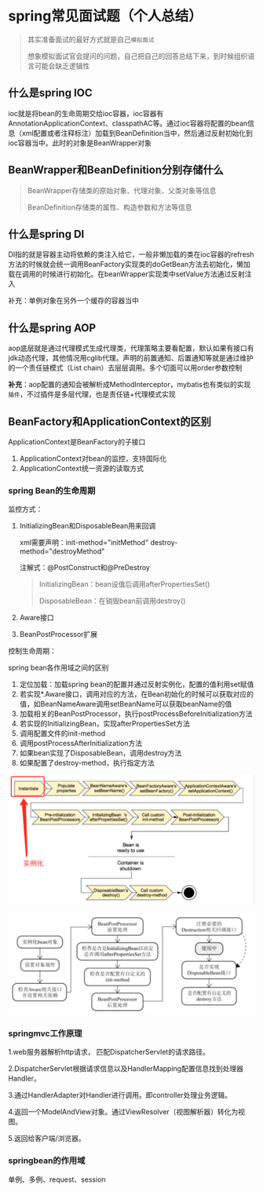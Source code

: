 # spring常见面试题（个人总结）

>其实准备面试的最好方式就是自己`模拟面试`
>
>想象模拟面试官会提问的问题，自己把自己的回答总结下来，到时候组织语言可能会缺乏逻辑性



## 什么是spring IOC

ioc就是将bean的生命周期交给ioc容器，ioc容器有AnnotationApplicationContext、classpathAC等。通过ioc容器将配置的bean信息（xml配置或者注释标注）加载到BeanDefinition当中，然后通过反射初始化到ioc容器当中。此时的对象是BeanWrapper对象



## BeanWrapper和BeanDefinition分别存储什么

>BeanWrapper存储类的原始对象、代理对象、父类对象等信息
>
>BeanDefinition存储类的属性、构造参数和方法等信息



## 什么是spring DI

DI指的就是容器主动将依赖的类注入给它，一般非懒加载的类在ioc容器的refresh方法的时候就会统一调用BeanFactory实现类的doGetBean方法去初始化，懒加载在调用的时候进行初始化。在beanWrapper实现类中setValue方法通过反射注入

补充：单例对象在另外一个缓存的容器当中



## 什么是spring AOP

aop底层就是通过代理模式生成代理类，代理策略主要看配置，默认如果有接口有jdk动态代理，其他情况用cglib代理。声明的前置通知、后置通知等就是通过维护的一个责任链模式（List chain）去层层调用。多个切面可以用order参数控制

**补充**：aop配置的通知会被解析成MethodInterceptor，mybatis也有类似的实现`插件`，不过插件是多层代理，也是责任链+代理模式实现



## BeanFactory和ApplicationContext的区别

ApplicationContext是BeanFactory的子接口

1. ApplicationContext对bean的监控，支持国际化
2. ApplicationContext统一资源的读取方式



### spring Bean的生命周期

监控方式：

1. InitializingBean和DisposableBean用来回调

   xml需要声明：init-method="initMethod" destroy-method="destroyMethod"

   注解式：@PostConstruct和@PreDestroy

   >InitializingBean：bean设值后调用afterPropertiesSet()
   >
   >DisposableBean：在销毁bean前调用destroy()

2. Aware接口

3. BeanPostProcessor扩展

   

控制生命周期：

spring bean各作用域之间的区别



1. 定位加载：加载spring bean的配置并通过反射实例化，配置的值利用set赋值
2. 若实现*.Aware接口，调用对应的方法，在Bean初始化的时候可以获取对应的值，如BeanNameAware调用setBeanName可以获取beanName的值
3. 加载相关的BeanPostProcessor，执行postProcessBeforeInitialization方法
4. 若实现的InitializingBean，实现afterPropertiesSet方法
5. 调用配置文件的init-method
6. 调用postProcessAfterInitialization方法
7. 如果bean实现了DisposableBean，调用destroy方法
8. 如果配置了destroy-method，执行指定方法



![image-20200706134520811](spring%E5%B8%B8%E8%A7%81%E9%9D%A2%E8%AF%95%E9%A2%98%EF%BC%88%E4%B8%AA%E4%BA%BA%E6%80%BB%E7%BB%93%EF%BC%89.assets/image-20200706134520811.png)

![image-20200706134833649](spring%E5%B8%B8%E8%A7%81%E9%9D%A2%E8%AF%95%E9%A2%98%EF%BC%88%E4%B8%AA%E4%BA%BA%E6%80%BB%E7%BB%93%EF%BC%89.assets/image-20200706134833649.png)



### springmvc工作原理

1.web服务器解析http请求， 匹配DispatcherServlet的请求路径。

2.DispatcherServlet根据请求信息以及HandlerMapping配置信息找到处理器Handler。

3.通过HandlerAdapter对Handler进行调用。即controller处理业务逻辑。

4.返回一个ModelAndView对象。通过ViewResolver（视图解析器）转化为视图。

5.返回给客户端/浏览器。



### springbean的作用域

单例、多例、request、session
